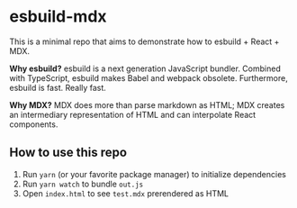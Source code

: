 # esbuild-mdx

This is a minimal repo that aims to demonstrate how to esbuild + React + MDX.

**Why esbuild?** esbuild is a next generation JavaScript bundler. Combined with TypeScript, esbuild makes Babel and webpack obsolete. Furthermore, esbuild is fast. Really fast.

**Why MDX?** MDX does more than parse markdown as HTML; MDX creates an intermediary representation of HTML and can interpolate React components.

## How to use this repo

1. Run `yarn` (or your favorite package manager) to initialize dependencies
1. Run `yarn watch` to bundle `out.js`
1. Open `index.html` to see `test.mdx` prerendered as HTML
